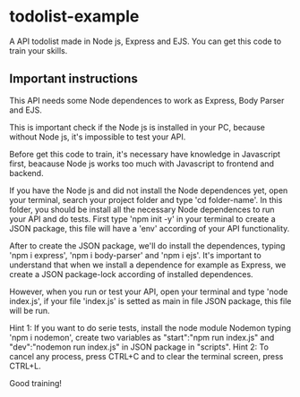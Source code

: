 # todolist-example
 A API todolist made in Node js, Express and EJS. You can get this code to train your skills.

## Important instructions
This API needs some Node dependences to work as Express, Body Parser and EJS.

This is important check if the Node js is installed in your PC, because without Node js, it's impossible to test your API.

Before get this code to train, it's necessary have knowledge in Javascript first, beacause Node js works too much with Javascript to frontend and backend.

If you have the Node js and did not install the Node dependences yet, open your terminal, search your project folder and type 'cd folder-name'. In this folder, you should be install all the necessary Node dependences to run your API and do tests. First type 'npm init -y' in your terminal to create a JSON package, this file will have a 'env' according of your API functionality.

After to create the JSON package, we'll do install the dependences, typing 'npm i express', 'npm i body-parser' and 'npm i ejs'. It's important to understand that when we install a dependence for example as Express, we create a JSON package-lock according of installed dependences. 

However, when you run or test your API, open your terminal and type 'node index.js', if your file 'index.js' is setted as main in file JSON package, this file will be run.

Hint 1: If you want to do serie tests, install the node module Nodemon typing 'npm i nodemon', create two variables as "start":"npm run index.js" and "dev":"nodemon run index.js" in JSON package in "scripts".
Hint 2: To cancel any process, press CTRL+C and to clear the terminal screen, press CTRL+L. 

Good training!
